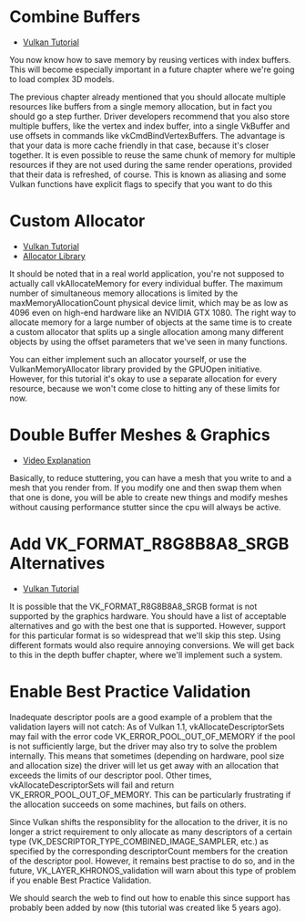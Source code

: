 ﻿# Combine Buffers

* [Vulkan Tutorial](https://vulkan-tutorial.com/en/Vertex_buffers/Index_buffer)

You now know how to save memory by reusing vertices with index
buffers. This will become especially important in a future
chapter where we're going to load complex 3D models.

The previous chapter already mentioned that you should allocate
multiple resources like buffers from a single memory allocation,
but in fact you should go a step further. Driver developers
recommend that you also store multiple buffers, like the vertex
and index buffer, into a single VkBuffer and use offsets in
commands like vkCmdBindVertexBuffers. The advantage is that your
data is more cache friendly in that case, because it's closer
together. It is even possible to reuse the same chunk of memory
for multiple resources if they are not used during the same
render operations, provided that their data is refreshed,
of course. This is known as aliasing and some Vulkan functions
have explicit flags to specify that you want to do this

# Custom Allocator

* [Vulkan Tutorial](https://vulkan-tutorial.com/en/Vertex_buffers/Staging_buffer)
* [Allocator Library](https://github.com/GPUOpen-LibrariesAndSDKs/VulkanMemoryAllocator)

It should be noted that in a real world application, you're not
supposed to actually call vkAllocateMemory for every individual
buffer. The maximum number of simultaneous memory allocations is
limited by the maxMemoryAllocationCount physical device limit,
which may be as low as 4096 even on high-end hardware like an
NVIDIA GTX 1080. The right way to allocate memory for a large
number of objects at the same time is to create a custom allocator
that splits up a single allocation among many different objects by
using the offset parameters that we've seen in many functions.

You can either implement such an allocator yourself, or use the
VulkanMemoryAllocator library provided by the GPUOpen initiative.
However, for this tutorial it's okay to use a separate allocation
for every resource, because we won't come close to hitting any of
these limits for now.

# Double Buffer Meshes & Graphics

* [Video Explanation](https://www.youtube.com/watch?v=YNFaOnhaaso)

Basically, to reduce stuttering, you can have a mesh that you write to 
and a mesh that you render from. If you modify one and then swap them 
when that one is done, you will be able to create new things and modify
meshes without causing performance stutter since the cpu will always be
active.

# Add VK_FORMAT_R8G8B8A8_SRGB Alternatives

* [Vulkan Tutorial](https://vulkan-tutorial.com/en/Texture_mapping/Images)

It is possible that the VK_FORMAT_R8G8B8A8_SRGB format is not supported 
by the graphics hardware. You should have a list of acceptable 
alternatives and go with the best one that is supported. However, 
support for this particular format is so widespread that we'll skip this 
step. Using different formats would also require annoying conversions. 
We will get back to this in the depth buffer chapter, where we'll 
implement such a system.

# Enable Best Practice Validation

Inadequate descriptor pools are a good example of a problem that the 
validation layers will not catch: As of Vulkan 1.1, 
vkAllocateDescriptorSets may fail with the error code 
VK_ERROR_POOL_OUT_OF_MEMORY if the pool is not sufficiently large, but 
the driver may also try to solve the problem internally. This means that 
sometimes (depending on hardware, pool size and allocation size) the 
driver will let us get away with an allocation that exceeds the limits 
of our descriptor pool. Other times, vkAllocateDescriptorSets will fail 
and return VK_ERROR_POOL_OUT_OF_MEMORY. This can be particularly 
frustrating if the allocation succeeds on some machines, but fails on 
others.

Since Vulkan shifts the responsiblity for the allocation to the driver, 
it is no longer a strict requirement to only allocate as many 
descriptors of a certain type 
(VK_DESCRIPTOR_TYPE_COMBINED_IMAGE_SAMPLER, etc.) as specified by the 
corresponding descriptorCount members for the creation of the descriptor 
pool. However, it remains best practise to do so, and in the future, 
VK_LAYER_KHRONOS_validation will warn about this type of problem if you 
enable Best Practice Validation.

We should search the web to find out how to enable this since support 
has probably been added by now (this tutorial was created like 5 years
ago).

